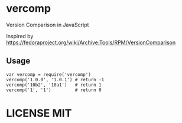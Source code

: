 # vercomp
Version Comparison in JavaScript

Inspired by <https://fedoraproject.org/wiki/Archive:Tools/RPM/VersionComparison>

## Usage

    var vercomp = require('vercomp')
    vercomp('1.0.0', '1.0.1') # return -1
    vercomp('10b2', '10a1')   # return 1
    vercomp('1', '1')         # return 0

# LICENSE MIT
